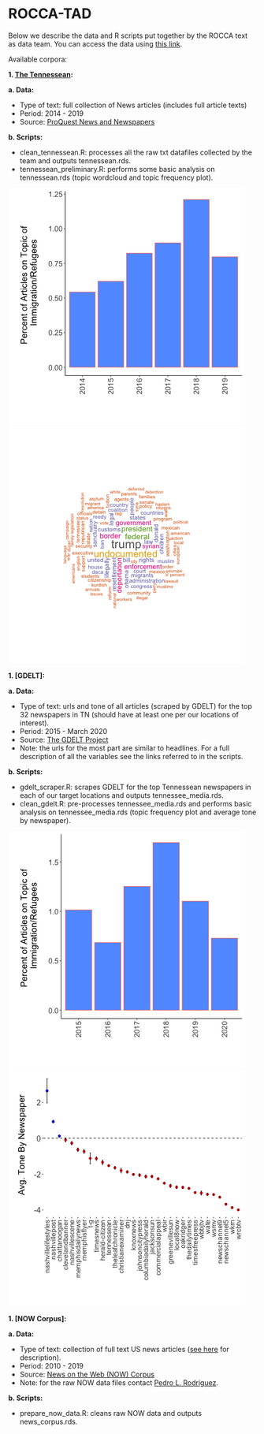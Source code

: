 # ROCCA-TAD

Below we describe the data and R scripts put together by the ROCCA text as data team. You can access the data using [this link](https://www.dropbox.com/sh/jrcvnsmpgdtinul/AAC_Kq6PRhZQaZf4HDPsG52da?dl=0).

Available corpora:

**1. [The Tennessean](https://www.tennessean.com):**

**a. Data:** 
- Type of text: full collection of News articles (includes full article texts)
- Period: 2014 - 2019
- Source: [ProQuest News and Newspapers](https://about.proquest.com/products-services/news-newspapers/)


**b. Scripts:**
- clean_tennessean.R: processes all the raw txt datafiles collected by the team and outputs tennessean.rds.
- tennessean_preliminary.R: performs some basic analysis on tennessean.rds (topic wordcloud and topic frequency plot).

![the_tennessean_freq.png](https://github.com/prodriguezsosa/ROCCA-TAD/blob/master/figures/the_tennessean_freq.png?raw=true)
![the_tennessean_wc.png](https://github.com/prodriguezsosa/ROCCA-TAD/blob/master/figures/the_tennessean_wc.png?raw=true)

**1. [GDELT]:**

**a. Data:** 
- Type of text: urls and tone of all articles (scraped by GDELT) for the top 32 newspapers in TN (should have at least one per our locations of interest).
- Period: 2015 - March 2020
- Source: [The GDELT Project](https://www.gdeltproject.org)
- Note: the urls for the most part are similar to headlines. For a full description of all the variables see the links referred to in the scripts.

**b. Scripts:**
- gdelt_scraper.R: scrapes GDELT for the top Tennessean newspapers in each of our target locations and outputs tennessee_media.rds.
- clean_gdelt.R: pre-processes tennessee_media.rds and performs basic analysis on tennessee_media.rds (topic frequency plot and average tone by newspaper).

![gdelt_freq.png](https://github.com/prodriguezsosa/ROCCA-TAD/blob/master/figures/gdelt_freq.png?raw=true)
![gdelt_tone.png](https://github.com/prodriguezsosa/ROCCA-TAD/blob/master/figures/gdelt_tone.png?raw=true)

**1. [NOW Corpus]:**

**a. Data:** 
- Type of text: collection of full text US news articles ([see here](https://www.english-corpora.org/now/) for description).
- Period: 2010 - 2019
- Source: [News on the Web (NOW) Corpus](https://www.english-corpora.org/now/)
- Note: for the raw NOW data files contact [Pedro L. Rodriguez](pedro.rodriguez@vanderbilt.edu).

**b. Scripts:**
- prepare_now_data.R: cleans raw NOW data and outputs news_corpus.rds.
